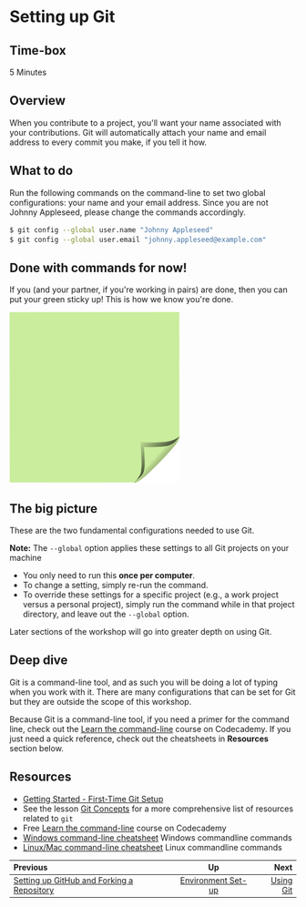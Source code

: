 <!-- begin auto-generated title section -->
# Setting up Git
<!-- end auto-generated section -->


## Time-box

5 Minutes


## Overview

When you contribute to a project, you'll want your name associated with your contributions. Git will automatically attach your name and email address to every commit you make, if you tell it how.


## What to do

Run the following commands on the command-line to set two global configurations: your name and your email address. Since you are not Johnny Appleseed, please change the commands accordingly.

```bash
$ git config --global user.name "Johnny Appleseed"
$ git config --global user.email "johnny.appleseed@example.com"
```

## Done with commands for now!

If you (and your partner, if you're working in pairs) are done, then you can put your green sticky up! This is how we know you're done.

![green sticky note](images/Sticky-Note-02-Green-300px.png)

## The big picture

These are the two fundamental configurations needed to use Git.

**Note:** The `--global` option applies these settings to all Git projects on your machine  
* You only need to run this **once per computer**.  
* To change a setting, simply re-run the command.  
* To override these settings for a specific project (e.g., a work project versus a personal project), simply run the command while in that project directory, and leave out the `--global` option.

Later sections of the workshop will go into greater depth on using Git.

## Deep dive

Git is a command-line tool, and as such you will be doing a lot of typing when you work with it. There are many configurations that can be set for Git but they are outside the scope of this workshop.

Because Git is a command-line tool, if you need a primer for the command line, check out the [Learn the command-line](https://www.codecademy.com/learn/learn-the-command-line) course on Codecademy. If you just need a quick reference, check out the cheatsheets in **Resources** section below.


## Resources

* [Getting Started - First-Time Git Setup](https://git-scm.com/book/en/v2/Getting-Started-First-Time-Git-Setup)
* See the lesson [Git Concepts](./git_concepts.md) for a more comprehensive list of resources related to `git`
* Free [Learn the command-line](https://www.codecademy.com/learn/learn-the-command-line) course on Codecademy
* [Windows command-line cheatsheet](http://www.cs.columbia.edu/~sedwards/classes/2017/1102-spring/Command%20Prompt%20Cheatsheet.pdf) Windows commandline commands
* [Linux/Mac command-line cheatsheet](https://files.fosswire.com/2007/08/fwunixref.pdf) Linux commandline commands

<!-- begin auto-generated nav-links section -->
| Previous | Up | Next |
|:---------|:---:|-----:|
| [Setting up GitHub and Forking a Repository](./github_setup.md) | [Environment Set-up](./environment_overview.md) | [Using Git](./git_overview.md) |
<!-- end auto-generated section -->
